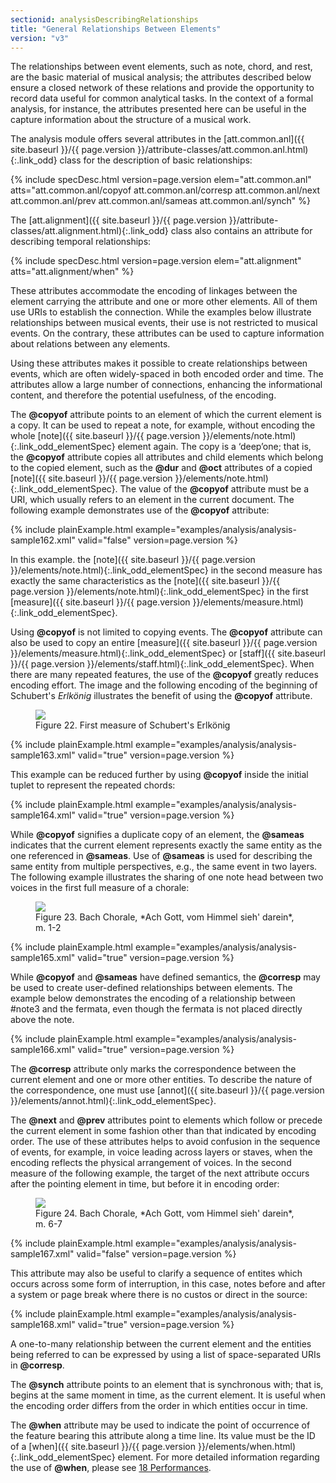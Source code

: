 ```yaml
---
sectionid: analysisDescribingRelationships
title: "General Relationships Between Elements"
version: "v3"
---
```




The relationships between event elements, such as note, chord, and rest, are the basic
material of musical analysis; the attributes described below ensure a closed network
of these
relations and provide the opportunity to record data useful for common analytical
tasks. In
the context of a formal analysis, for instance, the attributes presented here can
be useful in
the capture information about the structure of a musical work.

The analysis module offers several attributes in the [att.common.anl]({{ site.baseurl }}/{{ page.version }}/attribute-classes/att.common.anl.html){:.link_odd} class for the description of basic relationships:



{% include specDesc.html version=page.version elem="att.common.anl" atts="att.common.anl/copyof att.common.anl/corresp att.common.anl/next att.common.anl/prev
att.common.anl/sameas att.common.anl/synch" %}



The [att.alignment]({{ site.baseurl }}/{{ page.version }}/attribute-classes/att.alignment.html){:.link_odd} class also contains an attribute for describing
temporal relationships:



{% include specDesc.html version=page.version elem="att.alignment" atts="att.alignment/when" %}



These attributes accommodate the encoding of linkages between the element carrying
the
attribute and one or more other elements. All of them use URIs to establish the connection.
While the examples below illustrate relationships between musical events, their use
is not
restricted to musical events. On the contrary, these attributes can be used to capture
information about relations between any elements.

Using these attributes makes it possible to create relationships between events, which
are
often widely-spaced in both encoded order and time. The attributes allow a large number
of
connections, enhancing the informational content, and therefore the potential usefulness,
of
the encoding.

The **@copyof** attribute points to an element of which the current element is a copy.
It can be used to repeat a note, for example, without encoding the whole [note]({{ site.baseurl }}/{{ page.version }}/elements/note.html){:.link_odd_elementSpec} element again. The copy is a ‘deep’one; that is, the
**@copyof** attribute copies all attributes and child elements which belong to the
copied element, such as the **@dur** and **@oct** attributes of a copied [note]({{ site.baseurl }}/{{ page.version }}/elements/note.html){:.link_odd_elementSpec}. The value of the **@copyof** attribute must be a URI, which
usually refers to an element in the current document. The following example demonstrates
use
of the **@copyof** attribute:

{% include plainExample.html example="examples/analysis/analysis-sample162.xml" valid="false" version=page.version %}

In this example. the [note]({{ site.baseurl }}/{{ page.version }}/elements/note.html){:.link_odd_elementSpec} in the second measure has exactly the same
characteristics as the [note]({{ site.baseurl }}/{{ page.version }}/elements/note.html){:.link_odd_elementSpec} in the first [measure]({{ site.baseurl }}/{{ page.version }}/elements/measure.html){:.link_odd_elementSpec}.

Using **@copyof** is not limited to copying events. The **@copyof** attribute can
also be used to copy an entire [measure]({{ site.baseurl }}/{{ page.version }}/elements/measure.html){:.link_odd_elementSpec} or [staff]({{ site.baseurl }}/{{ page.version }}/elements/staff.html){:.link_odd_elementSpec}.
When there are many repeated features, the use of the **@copyof** greatly reduces
encoding effort. The image and the following encoding of the beginning of Schubert's
*Erlkönig* illustrates the benefit of using the **@copyof**
attribute.

<figure class="figure"><img src="{{ site.baseurl }}/Images/modules/analysis/Schubert_Erlkonig_Op1_m1.png" class="img-responsive"><figcaption class="figure-caption">Figure 22. First measure of Schubert's Erlkönig</figcaption>
</figure>
{% include plainExample.html example="examples/analysis/analysis-sample163.xml" valid="true" version=page.version %}

This example can be reduced further by using **@copyof** inside the initial tuplet to
represent the repeated chords:

{% include plainExample.html example="examples/analysis/analysis-sample164.xml" valid="true" version=page.version %}

While **@copyof** signifies a duplicate copy of an element, the **@sameas**
indicates that the current element represents exactly the same entity as the one referenced
in
**@sameas**. Use of **@sameas** is used for describing the same entity from
multiple perspectives, e.g., the same event in two layers. The following example illustrates
the sharing of one note head between two voices in the first full measure of a chorale:


<figure class="figure"><img src="{{ site.baseurl }}/Images/modules/analysis/chor003_m1-2.png" class="img-responsive"><figcaption class="figure-caption">Figure 23. Bach Chorale, *Ach Gott, vom Himmel sieh' darein*, m. 1-2</figcaption>
</figure>
{% include plainExample.html example="examples/analysis/analysis-sample165.xml" valid="true" version=page.version %}

While **@copyof** and **@sameas** have defined semantics, the **@corresp**
may be used to create user-defined relationships between elements. The example below
demonstrates the encoding of a relationship between #note3 and the fermata, even though
the
fermata is not placed directly above the note.

{% include plainExample.html example="examples/analysis/analysis-sample166.xml" valid="true" version=page.version %}

The **@corresp** attribute only marks the correspondence between the current element
and one or more other entities. To describe the nature of the correspondence, one
must use [annot]({{ site.baseurl }}/{{ page.version }}/elements/annot.html){:.link_odd_elementSpec}.

The **@next** and **@prev** attributes point to elements which follow or precede
the current element in some fashion other than that indicated by encoding order. The
use of
these attributes helps to avoid confusion in the sequence of events, for example,
in voice
leading across layers or staves, when the encoding reflects the physical arrangement
of
voices. In the second measure of the following example, the target of the next attribute
occurs after the pointing element in time, but before it in encoding order:


<figure class="figure"><img src="{{ site.baseurl }}/Images/modules/analysis/chor003_m6-7.png" class="img-responsive"><figcaption class="figure-caption">Figure 24. Bach Chorale, *Ach Gott, vom Himmel sieh' darein*, m. 6-7</figcaption>
</figure>
{% include plainExample.html example="examples/analysis/analysis-sample167.xml" valid="false" version=page.version %}

This attribute may also be useful to clarify a sequence of entites which occurs across
some
form of interruption, in this case, notes before and after a system or page break
where there
is no custos or direct in the source:

{% include plainExample.html example="examples/analysis/analysis-sample168.xml" valid="true" version=page.version %}

A one-to-many relationship between the current element and the entities being referred
to can
be expressed by using a list of space-separated URIs in **@corresp**.

The **@synch** attribute points to an element that is synchronous with; that is, begins
at the same moment in time, as the current element. It is useful when the encoding
order
differs from the order in which entities occur in time.




The **@when** attribute may be used to indicate the point of occurrence of the feature
bearing this attribute along a time line. Its value must be the ID of a [when]({{ site.baseurl }}/{{ page.version }}/elements/when.html){:.link_odd_elementSpec} element. For more detailed information regarding the use of **@when**,
please see <a class="link_ptr" title="Performances" href="{{ site.baseurl }}/{{ page.version }}/guidelines/performances.html">18 Performances</a>.



